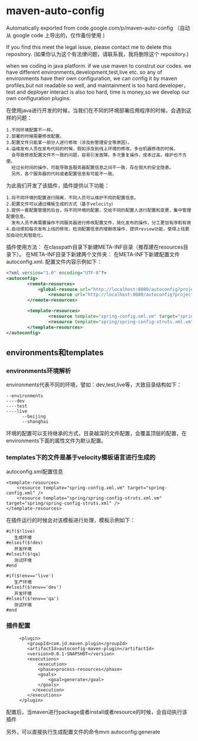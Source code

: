 # maven-auto-config

Automatically exported from code.google.com/p/maven-auto-config （自动从 google code 上导出的，仅作备份使用 )

If you find this meet the legal issue, please contact me to delete this repository.  (如果你认为这个有法律问题，请联系我，我将删除这个 repository.)



when we coding in java platform. if we use maven to construt our codes. we have different environments,development,test,live etc. so any of environments have their own configuration, we can config it by maven profiles,but not readable so well, and maintainment is too hard.developer，test and deployer interact is also too hard, time is money,so we develop our own configuration plugins.

在使用java进行开发的时候，当我们在不同的环境部署应用程序的时候，会遇到这样的问题：
````
1.不同环境配置不一样。
2.部署的时候需要修改配置。
3.配置文件只能某一部分人进行修改（涉及到管理安全等原因）。
4.运维发布人员在发布代码的时候，假如涉及到线上环境的修改，多台机器修改的时候，
  会导致修改配置文件不一致的问题，容易引发故障。多次重复操作，成本过高，维护也不方便。
  经过长时间的操作，可能导致各服务器配置信息之间不一致，存在很大的安全隐患。
  另外，各个服务器的代码或者配置信息有可能不一致。
````

为此我们开发了该插件，插件提供以下功能：
````
1.将不同环境的配置进行隔离，不同人员可以维护不同的配置信息。
2.配置文件可以通过模板生成的方式（基于velocity）
3.提供一套配置管理的后台，将不同环境的配置，交给不同的配置人进行配置和变更，集中管理配置信息。
  发布人员不再需要操作不同服务器进行修改配置文件，简化发布的操作，分工更加有序和有效
4.自动感知每次发布上线的修改，检测配置信息的增删改操作，提供review功能，使得上线更加自动化和智能化。
````

插件使用方法： 在classpath目录下新建META-INF目录（推荐建在resources目录下）。 在META-INF目录下新建两个文件夹： 在META-INF下新建配置文件autoconfig.xml. 配置文件内容示例如下：

````xml
<?xml version="1.0" encoding="UTF-8"?>
<autoconfig>
        <remote-resources>
            <global-resouce url="http://localhost:8080/autoconfig?project=abc&amp;env=dev" file="project.properties" />
                <resource url="http://localhost:8080/autoconfig?project=abc&amp;env=dev" file="project.properties" />
        </remote-resources>

        <template-resources>
                <resource template="spring-config.xml.vm" target="spring-config.xml" />
                <resource template="spring/spring-config-struts.xml.vm" target="spring/spring-config-struts.xml" />
        </template-resources>
</autoconfig>
````
## environments和templates

### environments环境解析

environments代表不同的环境，譬如：dev,test,live等，大致目录结构如下：

````
--environments
----dev      
----test
----live
      --beijing
      --shanghai
````      

环境的配置可以支持继承的方式，目录越深的文件配置，会覆盖顶层的配置，在environments下面的属性文件为默认配置。

### templates下的文件是基于velocity模板语言进行生成的
autoconfig.xml配置信息

````
<template-resources>
    <resource template="spring-config.xml.vm" target="spring-config.xml" />
    <resource template="spring/spring-config-struts.xml.vm" target="spring/spring-config-struts.xml" />
</template-resources>
````

在插件运行的时候会对该模板进行处理，模板示例如下：

````
#if($!live)
   生成环境
#elseif($!dev)
   开发环境 
#elseif($!qa)
   测试环境
#end

#if($!env=='live')
   生产环境
#elseif($!env=='dev')
   开发环境 
#elseif($!env=='qa')
   测试环境 
#end
````

### 插件配置
````
     <plugin>
        <groupId>com.jd.maven.plugin</groupId>
        <artifactId>autoconfig-maven-plugin</artifactId>
        <version>0.0.1-SNAPSHOT</version>
        <executions>
            <execution>
            <phase>process-resources</phase>
            <goals>
                <goal>generate</goal>
            </goals>
          </execution>
        </executions>
     </plugin>
````

配置后，当maven进行package或者install或者resource的时候，会自动执行该插件

另外，可以直接执行生成配置文件的命令mvn autoconfig:generate



